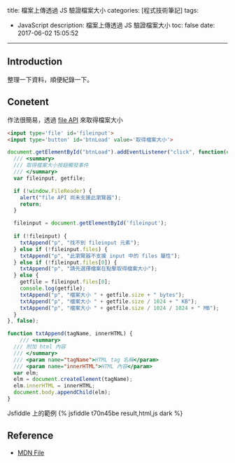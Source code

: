 title: 檔案上傳透過 JS 驗證檔案大小
categories: [程式技術筆記]
tags:
  - JavaScript
description: 檔案上傳透過 JS 驗證檔案大小
toc: false
date: 2017-06-02 15:05:52
---

## Introduction
整理一下資料，順便紀錄一下。

## Conetent
作法很簡易，透過 [file API][1] 來取得檔案大小

``` html
<input type='file' id='fileinput'>
<input type='button' id='btnLoad' value='取得檔案大小'>
```

``` js
document.getElementById("btnLoad").addEventListener("click", function(event) {
  /// <summary>
  /// 取得檔案大小按鈕觸發事件
  /// </summary>
  var fileinput, getfile;

  if (!window.FileReader) {
    alert("file API 尚未支援此瀏覽器");
    return;
  }

  fileinput = document.getElementById('fileinput');
  
  if (!fileinput) {
    txtAppend("p", "找不到 fileinput 元素");
  } else if (!fileinput.files) {
    txtAppend("p", "此瀏覽器不支援 input 中的 files 屬性");
  } else if (!fileinput.files[0]) {
    txtAppend("p", "請先選擇檔案在點擊取得檔案大小");
  } else {
    getfile = fileinput.files[0];
    console.log(getfile);
    txtAppend("p", "檔案大小 " + getfile.size + " bytes");
    txtAppend("p", "檔案大小 " + getfile.size / 1024 + " KB");
    txtAppend("p", "檔案大小 " + getfile.size / 1024 / 1024 + " MB");
  }
}, false);

function txtAppend(tagName, innerHTML) {
    /// <summary>
  /// 附加 html 內容
  /// </summary>
  /// <param name="tagName">HTML tag 名稱</param>
  /// <param name="innerHTML">HTML 內容</param>
  var elm;
  elm = document.createElement(tagName);
  elm.innerHTML = innerHTML;
  document.body.appendChild(elm);
}
```
Jsfiddle 上的範例
{% jsfiddle t70n45be result,html,js dark %}

## Reference
- [MDN File][1]

[1]: https://developer.mozilla.org/en-US/docs/Web/API/File